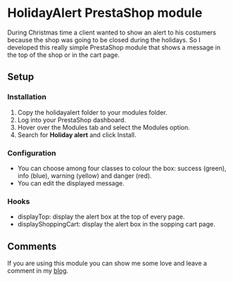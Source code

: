 # HolidayAlert PrestaShop module

During Christmas time a client wanted to show an alert to his costumers because the shop was going to be closed during the holidays. So I developed this really simple PrestaShop module that shows a message in the top of the shop or in the cart page.

## Setup

### Installation

1. Copy the holidayalert folder to your modules folder.
2. Log into your PrestaShop dashboard.
3. Hover over the Modules tab and select the Modules option.
4. Search for **Holiday alert** and click Install.

### Configuration

* You can choose among four classes to colour the box: success (green), info (blue), warning (yellow) and danger (red).
* You can edit the displayed message.

### Hooks

* displayTop: display the alert box at the top of every page.
* displayShoppingCart: display the alert box in the sopping cart page.

## Comments

If you are using this module you can show me some love and leave a comment in my [blog](http://puigcerber.wordpress.com/2014/02/12/holiday-alert-module-for-prestashop/).
